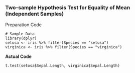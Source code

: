 ### Two-sample Hypothesis Test for Equality of Mean (Independent Samples)
Preparation Code
```
# Sample Data
library(dplyr)
setosa <- iris %>% filter(Species == "setosa")
virginica <- iris %>% filter(Species == "virginica")
```
**Actual Code**
```
t.test(setosa$Sepal.Length, virginica$Sepal.Length)
```
